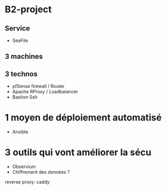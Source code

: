 # B2-project

## Service

- SeaFile

## 3 machines

## 3 technos

- pfSense firewall / Router
- Apache RProxy / Loadbalancer
- Bastion Ssh

# 1 moyen de déploiement automatisé

- Ansible

# 3 outils qui vont améliorer la sécu

- Observium
- Chiffrement des données ?

reverse proxy: caddy
